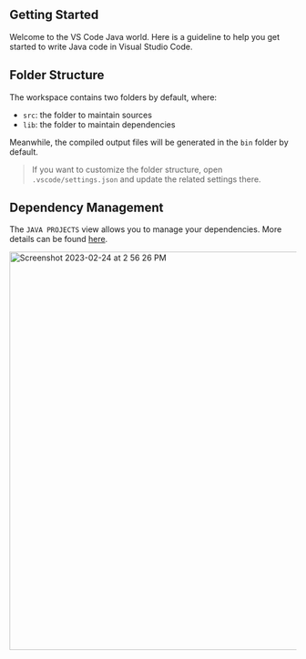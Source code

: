 ## Getting Started

Welcome to the VS Code Java world. Here is a guideline to help you get started to write Java code in Visual Studio Code.

## Folder Structure

The workspace contains two folders by default, where:

- `src`: the folder to maintain sources
- `lib`: the folder to maintain dependencies

Meanwhile, the compiled output files will be generated in the `bin` folder by default.

> If you want to customize the folder structure, open `.vscode/settings.json` and update the related settings there.

## Dependency Management

The `JAVA PROJECTS` view allows you to manage your dependencies. More details can be found [here](https://github.com/microsoft/vscode-java-dependency#manage-dependencies).


<img width="700" alt="Screenshot 2023-02-24 at 2 56 26 PM" src="https://user-images.githubusercontent.com/24461319/221290394-25543a05-a6d9-4e44-b4bf-c0e127a0bd9b.png">

